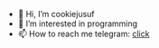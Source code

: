 - 👋 Hi, I’m cookiejusuf
- 👀 I’m interested in programming
- 📫 How to reach me telegram: [click](https://t.me/cookiecoder)
